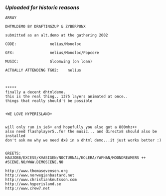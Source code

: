 ### *Uploaded for historic reasons*

	ARRAY

	DHTMLDEMO BY DRAFTINGZUP & ZYBERPUNX

	submitted as an alt.demo at the gathering 2002
	
	CODE:				nelius/Monoloc

	GFX:				nelius/Monoloc/Popcore

	MUSIC:				Gloomwing (on loan)

	ACTUALLY ATTENDING TG02:	nelius



	*****
	finally a decent dhtmldemo. 
	this is the real thing.. 1375 layers animated at once..
	things that really should't be possible
	
		
	+WE LOVE HYPERISLAND+
		
	
	will only run in ie6+ and hopefully you also got a 800mhz++
	also need flashplayer5..for the music... and directx8 should also be installed
	don't ask me why we need dx8 in a dhtml demo...it just works better :)
	

	GREETS:
	HAUJOBB/EXCESS/KVASIGEN/NOCTURNAL/KOLERA/YAPHAN/MOONDREAMERS ++
	#SCENE.NO/WWW.DEMOSCENE.NO

	http://www.thomasevensen.org
	http://www.norwegianbastard.net
	http://www.christianknutsson.com
	http://www.hyperisland.se
	http://www.crew7.net
		 
